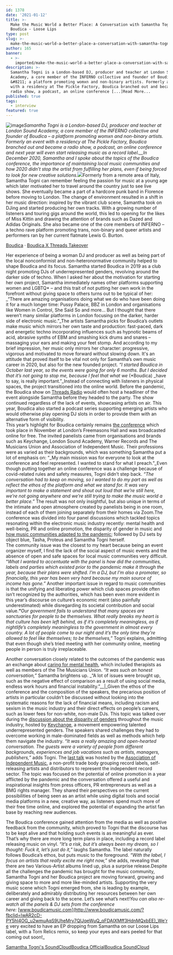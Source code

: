 ```yaml
---
id: 1378
date: '2021-01-12'
title: >-
  Make the Music World a Better Place: A Conversation with Samantha Togni about
  Boudica - Loose Lips
type: post
slug: >-
  make-the-music-world-a-better-place-a-conversation-with-samantha-togni-about-boudica
author: 165
banner:
  - >-
    imported/make-the-music-world-a-better-place-a-conversation-with-samantha-togni-about-boudica/image1378.jpeg
description: >-
  Samantha Togni is a London-based DJ, producer and teacher at London Sound
  Academy, a core member of the INFERNO collective and founder of Boudica
  &#8211; a platform promoting womxn and non-binary artists. Formerly an event
  with a residency at The Pickle Factory, Boudica branched out and became a
  radio show, a podcast, an online conference [...]Read More...
published: true
tags:
  - interview
featured: true
---
```

![image](../imported/make-the-music-world-a-better-place-a-conversation-with-samantha-togni-about-boudica/image1378.jpeg)_Samantha Togni is a London-based DJ, producer and teacher at London Sound Academy, a core member of the INFERNO collective and founder of Boudica – a platform promoting womxn and non-binary artists. Formerly an event with a residency at The Pickle Factory, Boudica branched out and became a radio show, a podcast, an online conference and next year will even start releasing music as a record label.__In December 2020, Samantha and I spoke about the topics of the Boudica conference, the importance of maintaining local music communities and how 2020 didn’t stop the artist from fulfilling her plans, even if being forced to look for new creative solutions._![](/wp-content/uploads/live/img/wysiwyg/5ff757a722db3.jpg)Formerly from a remote area of Italy, Samantha Togni can remember feeling the passion for music at a young age which later motivated her to travel around the country just to see live shows. She eventually became a part of a hardcore punk band in Florence before moving to London. The change of environment resulted in a shift in her music direction: inspired by the vibrant club scene, Samantha took on DJing and started producing her own tracks. With a growing number of listeners and touring gigs around the world, this led to opening for the likes of Miss Kittin and drawing the attention of brands such as Dazed and Adidas Originals. She also became one of the core members of INFERNO – a techno rave platform promoting trans, non-binary and queer artists and performers ran by her current flatmate Lewis G. Burton.

[Boudica](https://soundcloud.com/boudicaofficial "Boudica") · [Boudica X Threads Takeover](https://soundcloud.com/boudicaofficial/sets/boudica-x-threads-takeover "Boudica X Threads Takeover")

Her experience of being a woman DJ and producer as well as being part of the local nonconformist and non-heteronormative community helped to shape Boudica and its focus. Samantha started Boudica in 2019 as a club night promoting DJs of underrepresented genders, revolving around the darker side of techno. When I asked her about the motivation for starting her own project, Samantha immediately names other platforms supporting women and LGBTQ\* – and this trait of not putting her own work in the forefront without giving space to others turns out to be typical of her: _“There are amazing organisations doing what we do who have been doing it for a much longer time: Pussy Palace, BBZ in London and organisations like Women in Control, She Said So and more… But I thought that there weren’t many similar platforms in London focusing on the darker, harder side of electronic music.”_The artists Samantha picks for Boudica’s outlets make music which mirrors her own taste and production: fast-paced, dark and energetic techno incorporating influences such as hypnotic beams of acid, abrasive synths of EBM and smashing kick drums and snares – massaging your ears and making your feet stomp. And according to my brief impression, her music only mirrors her character: progressive, vigorous and motivated to move forward without slowing down. It's an attitude that proved itself to be vital not only for Samantha’s own music career in 2020, but also for the new founded project. _“I started Boudica in October last year, so the events were going for only 6 months. But I decided that it’s not going to stop me, because I feel that what we_ (\*Boudica) _have to say, is really important.”_Instead of connecting with listeners in physical spaces, the project transitioned into the online world. Before the pandemic, the Boudica show on [Threads Radio](http://www.threadsradio.com) would often host a headliner of the event alongside Samantha before they headed to the party. The show continued regardless of the lack of events, showcasing artists on air. This year, Boudica also started a podcast series supporting emerging artists who would otherwise play opening DJ slots in order to provide them with an alternative form of visibility.[](https://soundcloud.com/boudicaofficial/sets/boudica-x-threads-takeover)  
This year’s highlight for Boudica certainly remains [the conference](https://boudica.vibecast.com/boudica-music-conference-2020) which took place in November at London’s Freemasons Hall and was broadcasted online for free. The invited panelists came from organisations and brands such as Keychange, London Sound Academy, Warner Records and The Musicians Union and Association of Independent Music. Their professions were as varied as their backgrounds, which was something Samantha put a lot of emphasis on: “_My main mission was for everyone to look at the conference and feel represented. I wanted to stand for what I preach.”_Even though putting together an online conference was a challenge because of covid-related rules and safety measures, Togni didn’t step back. _“The conversation had to keep on moving, so I wanted to do my part as well as reflect the ethos of the platform and what we stand for. It was very important to make a statement and shout out loud that we’re still here, we’re not going anywhere and we’re still trying to make the music world a better place.”_ The result was not only insightful, but also unique in terms of the intimate and open atmosphere created by panelists being in one room, instead of each of them joining separately from their homes via Zoom.The conference was divided into four panel discussions which tackled topics resonating within the electronic music industry recently: mental health and well-being, PR and online promotion, the disparity of gender in music and [how music communities adapted to the pandemic](https://boudica.vibecast.com/boudica-music-conference-2020/boudica-music-conference-2020-how-communities-have-adapted-to-the-pandemic-and-the-lockdown); followed by DJ sets by object blue, Tasha, Proteus and Samantha Togni herself.  
The community issue was the closest to my heart because being an event organizer myself, I find the lack of the social aspect of music events and the absence of open and safe spaces for local music communities very difficult. “_What I wanted to accentuate with the panel is how did the communities, labels and parties which existed prior to the pandemic make it through the year, because their plans were shifted. I’m a DJ, but I’m also a promoter, so financially, this year has been very hard because my main source of income has gone.”_ Another important issue in regard to music communities is that the unifying and liberating power which club spaces provide often isn’t recognized by the authorities, which has been even more evident in this year’s discourse on culture’s economic merit (also painfully underestimated) while disregarding its societal contribution and social value.**“**_Our government fails to understand that many spaces are sanctuaries for people to be themselves. What really breaks my heart is that culture has been left behind, as if it’s completely meaningless, as if nightlife’s completely meaningless to the government in almost every country. A lot of people come to our night and it’s the only time they’re allowed to feel like themselves; to be themselves,”_ Togni explains, admitting that even though she’s tried meeting with her community online, meeting people in person is truly irreplaceable. [](https://www.youtube.com/watch?v=vKbsLLJtOKU&feature=emb_logo)

Another conversation closely related to the outcomes of the pandemic was an exchange about [caring for mental health](https://boudica.vibecast.com/boudica-music-conference-2020/boudica-music-conference-2020-mental-health-and-well-being), which included therapists as well as members of the The Musicians Union. _“It was such an honest conversation,”_ Samantha brightens up. _“A lot of issues were brought up, such as the negative effect of comparison as a result of using social media, endless work hours and financial instability.”__|_Given the ethos of the conference and the composition of the speakers, the precarious position of artists in particular couldn’t be discussed without looking into the systematic reasons for the lack of financial means, including racism and sexism in the music industry and their direct effects on people’s careers, such as lower fees for non-white, non-male DJs. This topic was talked over during the [discussion about the disparity of genders](https://boudica.vibecast.com/boudica-music-conference-2020/boudica-music-conference-2020-a-conversation-exploring-the-disparity-of-gender-in-music) throughout the music industry, hosted by [Keychange](https://www.keychange.eu/), a movement empowering talented underrepresented genders. The speakers shared challenges they had to overcome working in male-dominated fields as well as methods which help them navigate the industry. _“It was a really amazing and open-hearted conversation. The guests were a variety of people from different backgrounds, experiences and job vacations such as artists, managers, publishers,”_ adds Togni. The [last talk](https://boudica.vibecast.com/boudica-music-conference-2020/boudica-music-conference-2020-pr-digital-marketing-and-the-importance-of-an-artist-online-presence) was hosted by the [Association of Independent Music](https://www.aim.org.uk/), a non-profit trade body grouping record labels, self-releasing artists and distributors to represent the independent record sector. The topic was focused on the potential of online promotion in a year afflicted by the pandemic and the conversation offered a useful and inspirational insights from press officers, PR entrepreneurs as well as a BMG rights manager. They shared their perspectives on the current possibilities of being seen as an artist while using digital tools and social media platforms in a new, creative way, as listeners spend much more of their free time online, and explored the potential of expanding the artist fan base by reaching new audiences.

[](https://www.youtube.com/watch?v=GolaLzFeYRo)The Boudica conference gained attention from the media as well as positive feedback from the community, which proved to Togni that the discourse has to be kept alive and that holding such events is as meaningful as ever. That’s why there are more long term plans in place, including a record label releasing music on vinyl. _“It’s a risk, but it’s always been my dream, so I thought: Fuck it, let’s just do it,”_ laughs Samantha. The label naturally follows Boudica’s ethos, but puts music to the foreground. _“With the label, I focus on artists that really excite me right now,”_ she adds, revealing that there are two Various-Artist albums lined up, plus a surprise release.Despite all the challenges the pandemic has brought for the music community, Samantha Togni and her Boudica project are moving forward, growing and giving space to more and more like-minded artists. Supporting the very music scene which Togni emerged from, she is leading by example, deliberately and admirably distributing her resources between her own career and giving back to the scene. Let’s see what’s next!_You can also re-watch all the panels & DJ sets from the conference here:_ [www.boudicamusic.com](http://www.boudicamusic.com/?fbclid=IwAR2cD-PY5hl4OG_u2wmuAqS9UheMry7QIJqeWuQ_qFDAIXMff3HdnMQxbEE)_We're very excited to have an EP dropping from Samantha on our Loose Lips label, with a Torn Relics remix, so keep your eyes and ears peeled for that coming out soon!_

[Samantha Togni's SoundCloud](https://soundcloud.com/samanthatogni )[Boudica Official](https://boudica.vibecast.com/ )[Boudica SoundCloud](https://soundcloud.com/boudicaofficial )